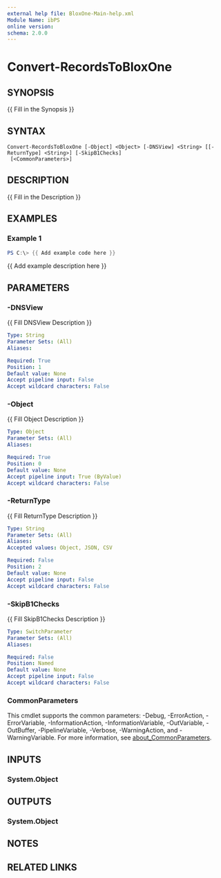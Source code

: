 ```yaml
---
external help file: BloxOne-Main-help.xml
Module Name: ibPS
online version:
schema: 2.0.0
---
```


# Convert-RecordsToBloxOne

## SYNOPSIS
{{ Fill in the Synopsis }}

## SYNTAX

```
Convert-RecordsToBloxOne [-Object] <Object> [-DNSView] <String> [[-ReturnType] <String>] [-SkipB1Checks]
 [<CommonParameters>]
```

## DESCRIPTION
{{ Fill in the Description }}

## EXAMPLES

### Example 1
```powershell
PS C:\> {{ Add example code here }}
```

{{ Add example description here }}

## PARAMETERS

### -DNSView
{{ Fill DNSView Description }}

```yaml
Type: String
Parameter Sets: (All)
Aliases:

Required: True
Position: 1
Default value: None
Accept pipeline input: False
Accept wildcard characters: False
```

### -Object
{{ Fill Object Description }}

```yaml
Type: Object
Parameter Sets: (All)
Aliases:

Required: True
Position: 0
Default value: None
Accept pipeline input: True (ByValue)
Accept wildcard characters: False
```

### -ReturnType
{{ Fill ReturnType Description }}

```yaml
Type: String
Parameter Sets: (All)
Aliases:
Accepted values: Object, JSON, CSV

Required: False
Position: 2
Default value: None
Accept pipeline input: False
Accept wildcard characters: False
```

### -SkipB1Checks
{{ Fill SkipB1Checks Description }}

```yaml
Type: SwitchParameter
Parameter Sets: (All)
Aliases:

Required: False
Position: Named
Default value: None
Accept pipeline input: False
Accept wildcard characters: False
```

### CommonParameters
This cmdlet supports the common parameters: -Debug, -ErrorAction, -ErrorVariable, -InformationAction, -InformationVariable, -OutVariable, -OutBuffer, -PipelineVariable, -Verbose, -WarningAction, and -WarningVariable. For more information, see [about_CommonParameters](http://go.microsoft.com/fwlink/?LinkID=113216).

## INPUTS

### System.Object
## OUTPUTS

### System.Object
## NOTES

## RELATED LINKS
